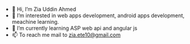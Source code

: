 - 👋 Hi, I’m Zia Uddin Ahmed
- 👀 I’m interested in web apps development, android apps development, meachine learning.
- 🌱 I’m currently learning ASP web api and angular js
- 📫 To reach me mail to zia.ete10@gmail.com

<!---
alligator609/alligator609 is a ✨ special ✨ repository because its `README.md` (this file) appears on your GitHub profile.
You can click the Preview link to take a look at your changes.
--->
